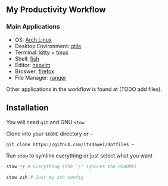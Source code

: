 ## My Productivity Workflow

### Main Applications

- OS: [Arch Linux](https://archlinux.org/)
- Desktop Environment: [qtile](https://qtile.org/)
- Terminal: [kitty](https://sw.kovidgoyal.net/kitty/) + [tmux](https://github.com/tmux/tmux/wiki)
- Shell: [fish](https://fishshell.com/)
- Editor: [neovim](https://neovim.io/)
- Broswer: [firefox](https://www.mozilla.org/en-US/firefox/new/)
- File Manager: [ranger](https://github.com/ranger/ranger)

Other applications in the workflow is found at (TODO add files).

## Installation

You will need `git` and GNU `stow`

Clone into your `$HOME` directory or `~`

```bash
git clone https://github.com/itsdawei/dotfiles ~
```

Run `stow` to symlink everything or just select what you want

```bash
stow */ # Everything (the '/' ignores the README)
```

```bash
stow zsh # Just my zsh config
```

